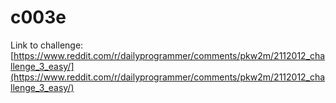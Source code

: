# c003e

Link to challenge: [https://www.reddit.com/r/dailyprogrammer/comments/pkw2m/2112012_challenge_3_easy/](https://www.reddit.com/r/dailyprogrammer/comments/pkw2m/2112012_challenge_3_easy/)